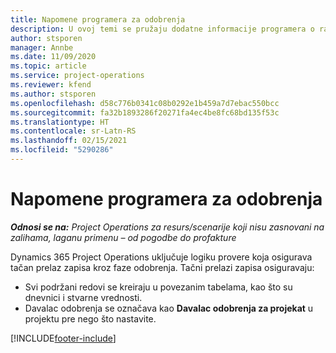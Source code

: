 ```yaml
---
title: Napomene programera za odobrenja
description: U ovoj temi se pružaju dodatne informacije programera o radu sa odobrenjima.
author: stsporen
manager: Annbe
ms.date: 11/09/2020
ms.topic: article
ms.service: project-operations
ms.reviewer: kfend
ms.author: stsporen
ms.openlocfilehash: d58c776b0341c08b0292e1b459a7d7ebac550bcc
ms.sourcegitcommit: fa32b1893286f20271fa4ec4be8fc68bd135f53c
ms.translationtype: HT
ms.contentlocale: sr-Latn-RS
ms.lasthandoff: 02/15/2021
ms.locfileid: "5290286"
---
```

# <a name="developer-notes-for-approvals"></a>Napomene programera za odobrenja

_**Odnosi se na:** Project Operations za resurs/scenarije koji nisu zasnovani na zalihama, laganu primenu – od pogodbe do profakture_

Dynamics 365 Project Operations uključuje logiku provere koja osigurava tačan prelaz zapisa kroz faze odobrenja. Tačni prelazi zapisa osiguravaju: 

  - Svi podržani redovi se kreiraju u povezanim tabelama, kao što su dnevnici i stvarne vrednosti.
  - Davalac odobrenja se označava kao **Davalac odobrenja za projekat** u projektu pre nego što nastavite.


[!INCLUDE[footer-include](../includes/footer-banner.md)]